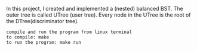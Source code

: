 In this project, I created and implemented a (nested) balanced BST.
The outer tree is called UTree (user tree). Every node in the UTree is the root of the DTree(discriminator tree). 
```
compile and run the program from linux terminal
to compile: make
to run the program: make run
```
